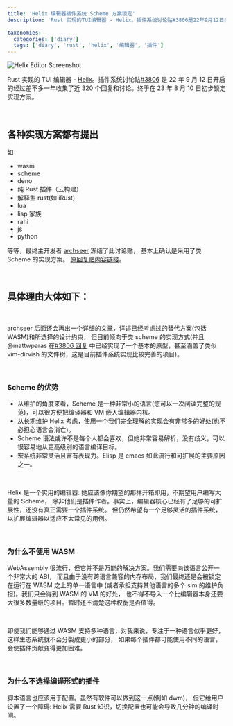 ```yaml
---
title: 'Helix 编辑器插件系统 Scheme 方案锁定'
description: 'Rust 实现的TUI编辑器 - Helix。插件系统讨论贴#3806是22年9月12日开启的经过差不多一年收集了近320个回复和讨论。终于在23年8月10日初步锁定为Scheme实现方案。'

taxonomies:
  categories: ['diary']
  tags: ['diary', 'rust', 'helix', '编辑器', '插件']
---
```


![Helix Editor Screenshot](https://pic.imgdb.cn/item/65084935204c2e34d3a72b92.png)

Rust 实现的 TUI 编辑器 - [Helix](https://helix-editor.com/)。插件系统讨论贴[#3806](https://github.com/helix-editor/helix/discussions/3806)
是 22 年 9 月 12 日开启的经过差不多一年收集了近 320 个回复和讨论。终于在 23 年 8 月 10 日初步锁定实现方案。

<br/>

## 各种实现方案都有提出

如

- wasm
- scheme
- deno
- 纯 Rust 插件（云构建）
- 解释型 rust(如 iRust)
- lua
- lisp 家族
- rahi
- js
- python

等等，最终主开发者 [archseer](https://github.com/archseer) 冻结了此讨论贴，
基本上确认是采用了类 Scheme 的实现方案。
[原回复贴内容链接](https://github.com/helix-editor/helix/discussions/3806#discussioncomment-6686976)。

<br/>

## 具体理由大体如下：

<br/>

archseer 后面还会再出一个详细的文章，详述已经考虑过的替代方案(包括 WASM)和所选择的设计约束，
但目前倾向于类 scheme 的实现方式(并且 @mattwparas 在[#3806 回复](https://github.com/helix-editor/helix/discussions/3806#discussioncomment-6064568)
中已经实现了一个基本的原型，甚至涵盖了类似 vim-dirvish 的文件树，这是目前插件系统实现比较完善的项目)。

<br/>

### Scheme 的优势

- 从维护的角度来看，Scheme 是一种非常小的语言(您可以一次阅读完整的规范)，可以很方便把编译器和 VM 嵌入编辑器内核。
- 从长期维护 Helix 考虑，使用一个我们完全理解的实现会有非常多的好处(也不必担心语言会消亡)。
- Scheme 语法或许不是每个人都会喜欢，但她非常容易解析，没有歧义，可以很容易地从更高级别的语言编译目标。
- 宏系统非常灵活且富有表现力。Elisp 是 emacs 如此流行和可扩展的主要原因之一。

<br/>

Helix 是一个实用的编辑器: 她应该像你期望的那样开箱即用，不期望用户编写大量的 Scheme，
除非他们是插件作者。事实上，编辑器核心已经有了足够的可扩展性，还没有真正需要一个插件系统。
但仍然希望有一个足够灵活的插件系统，以扩展编辑器以适应不太常见的用例。

<br/>

### 为什么不使用 WASM

WebAssembly 很流行，但它并不是万能的解决方案。我们需要向该语言公开一个非常大的 ABI，
而且由于没有跨语言兼容的内存布局，我们最终还是会被锁定在运行在 WASM 之上的单一语言中
(或者承担支持其他语言的多个 sim 的维护负担)。我们只会得到 WASM 的 VM 的好处，
也不得不导入一个比编辑器本身还要大很多数量级的项目。暂时还不清楚这种权衡是否值得。

<br/>

即使我们能够通过 WASM 支持多种语言，对我来说，专注于一种语言似乎更好，这样生态系统就不会分裂成更小的部分，
如果每个插件都可能使用不同的语言，会使插件贡献变得更加困难。

<br/>

### 为什么不选择编译形式的插件

脚本语言也应该用于配置。虽然有软件可以做到这一点(例如 dwm)，
但它给用户设置了一个障碍: Helix 需要 Rust 知识，切换配置也可能会导致几分钟的编译时间。
